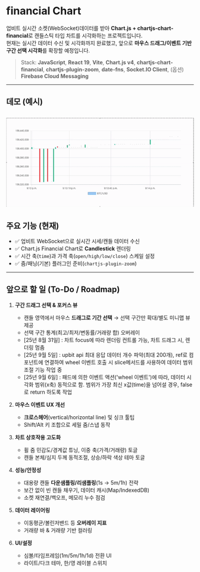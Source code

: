 # financial Chart 
업비트 실시간 소켓(WebSocket)데이터를 받아 **Chart.js + chartjs-chart-financial**로 캔들스틱 타입 차트를 시각화하는 프로젝트입니다.  
현재는 실시간 데이터 수신 및 시각화까지 완료했고, 앞으로 **마우스 드래그/이벤트 기반 구간 선택 시각화**를 확장할 예정입니다.

> Stack: **JavaScript**, **React 19**, **Vite**, **Chart.js v4**, **chartjs-chart-financial**, **chartjs-plugin-zoom**, **date-fns**, **Socket.IO Client**, (옵션) **Firebase Cloud Messaging**

---

## 데모 (예시)
![Demo](./public/chart.gif)
---

## 주요 기능 (현재)
- ✅ 업비트 WebSocket으로 실시간 시세/캔들 데이터 수신  
- ✅ Chart.js Financial Chart로 **Candlestick** 렌더링  
- ✅ 시간 축(`time`)과 가격 축(`open/high/low/close`) 스케일 설정  
- ✅ 줌/패닝(기본) 플러그인 준비(`chartjs-plugin-zoom`)  

---

## 앞으로 할 일 (To-Do / Roadmap)
1. **구간 드래그 선택 & 포커스 뷰**
   - 캔들 영역에서 마우스 **드래그로 기간 선택** → 선택 구간만 확대/별도 미니맵 뷰 제공  
   - 선택 구간 통계(최고/최저/변동률/거래량 합) 오버레이
   - [25년 8월 31일] : 차트 focus에 따라 렌더링 컨트롤 가능, 차트 드래그 시, 렌더링 멈춤
   - [25년 9월 5일] : upbit api 최대 응답 데이터 개수 파악(최대 200개), ref로 컴포넌트에 연결하여 wheel 이벤트 호출 시 slice메서드를 사용하여 데이터 범위 조절 기능 작업 중
   - [25년 9월 6일] : 패드에 의한 이벤트 액션('wheel 이벤트')에 따라, 데이터 시각화 범위(x축) 동적으로 함. 범위가 가장 최신 x값(time)을 넘어설 경우, false로 return 하도록 작업 

2. **마우스 이벤트 UX 개선**
   - **크로스헤어**(vertical/horizontal line) 및 싱크 툴팁  
   - Shift/Alt 키 조합으로 세밀 줌/스냅 동작  

3. **차트 상호작용 고도화**
   - 휠 줌 민감도/경계값 튜닝, 이중 축(가격/거래량) 토글  
   - 캔들 본체/심지 두께 동적조절, 상승/하락 색상 테마 토글  

4. **성능/안정성**
   - 대용량 캔들 **다운샘플링/리샘플링**(1s → 5m/1h) 전략  
   - 보간 없이 빈 캔들 채우기, 데이터 캐시(Map/IndexedDB)  
   - 소켓 재연결/백오프, 메모리 누수 점검  

5. **데이터 레이어링**
   - 이동평균/볼린저밴드 등 **오버레이 지표**  
   - 거래량 바 & 거래량 기반 컬러링  

6. **UI/설정**
   - 심볼/타임프레임(1m/5m/1h/1d) 전환 UI  
   - 라이트/다크 테마, 한/영 레이블 스위치  

